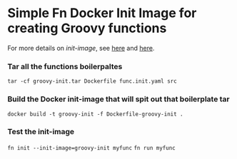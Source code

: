# Simple Fn Docker Init Image for creating Groovy functions

For more details on *init-image*, see [here](https://medium.com/fnproject/even-wider-language-support-in-fn-with-init-images-a7a1b3135a6e) and [here](https://github.com/fnproject/docs/blob/master/cli/how-to/create-init-image.md).

### Tar all the functions boilerpaltes
`tar -cf groovy-init.tar Dockerfile func.init.yaml src`

### Build the Docker init-image that will spit out that boilerplate tar
`docker build -t groovy-init -f Dockerfile-groovy-init .`

### Test the init-image 
`fn init --init-image=groovy-init myfunc`
`fn run myfunc`
